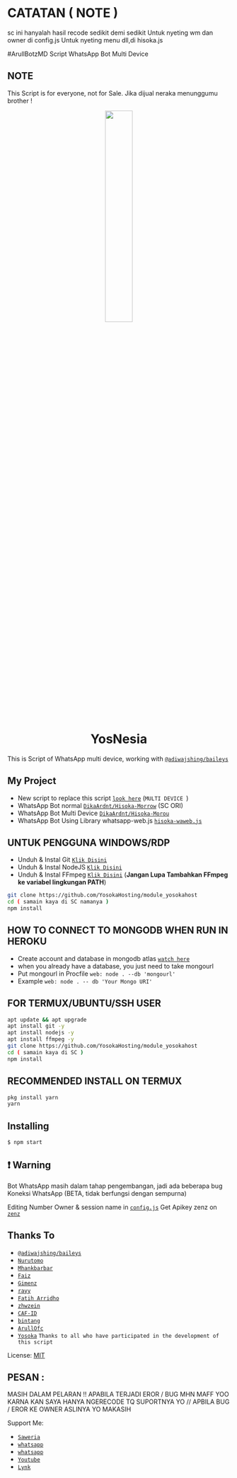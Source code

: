 # CATATAN ( NOTE )
sc ini hanyalah hasil recode sedikit demi sedikit
Untuk nyeting wm dan owner di config.js
Untuk nyeting menu dll,di hisoka.js

#ArullBotzMD
Script WhatsApp Bot Multi Device

## NOTE
This Script is for everyone, not for Sale. Jika dijual neraka menunggumu brother !

<p align="center">
	<img src="https://i.ibb.co/NpQgpkS/logo-1.jpg" width="35%" style="margin-left: auto;margin-right: auto;display: block;">
</p>
<h1 align="center">YosNesia</h1>

This is Script of WhatsApp multi device, working with [`@adiwajshing/baileys`](https://github.com/adiwajshing/baileys)

## My Project
* New script to replace this script [`look here`](https://github.com/Warikrr/krizynMDV2) (`MULTI DEVICE `)
* WhatsApp Bot normal [`DikaArdnt/Hisoka-Morrow`](https://github.com/DikaArdnt/Hisoka-Morrow) (SC ORI)
* WhatsApp Bot Multi Device [`DikaArdnt/Hisoka-Morou`](https://github.com/DikaArdnt/Hisoka-Morou)
* WhatsApp Bot Using Library whatsapp-web.js [`hisoka-waweb.js`](https://github.com/Hisoka-Morrou/hisoka-waweb.js/)


## UNTUK PENGGUNA WINDOWS/RDP

* Unduh & Instal Git [`Klik Disini`](https://git-scm.com/downloads)
* Unduh & Instal NodeJS [`Klik Disini`](https://nodejs.org/en/download)
* Unduh & Instal FFmpeg [`Klik Disini`](https://ffmpeg.org/download.html) (**Jangan Lupa Tambahkan FFmpeg ke variabel lingkungan PATH**)


```bash
git clone https://github.com/YosokaHosting/module_yosokahost
cd ( samain kaya di SC namanya )
npm install
```

## HOW TO CONNECT TO MONGODB WHEN RUN IN HEROKU

* Create account and database in mongodb atlas [`watch here`](https://youtu.be/w1iMJS0ib-w)
* when you already have a database, you just need to take mongourl
* Put mongourl in Procfile `web: node . --db 'mongourl'`
* Example `web: node . -- db 'Your Mongo URI'`



## FOR TERMUX/UBUNTU/SSH USER

```bash
apt update && apt upgrade
apt install git -y
apt install nodejs -y
apt install ffmpeg -y
git clone https://github.com/YosokaHosting/module_yosokahost
cd ( samain kaya di SC )
npm install
```

## RECOMMENDED INSTALL ON TERMUX

```bash
pkg install yarn
yarn
```

## Installing
```bash
$ npm start
```

## ❗ Warning
Bot WhatsApp masih dalam tahap pengembangan, jadi ada beberapa bug
Koneksi WhatsApp (BETA, tidak berfungsi dengan sempurna)

Editing Number Owner & session name in [`config.js`](https://github.com/Warikrr/Hisoka-Morou/blob/master/config.js)
Get Apikey zenz on [`zenz`](https://zenzapi.xyz/pricing)


## Thanks To
* [`@adiwajshing/baileys`](https://github.com/adiwajshing/baileys)
* [`Nurutomo`](https://github.com/Nurutomo)
* [`Mhankbarbar`](https://github.com/MhankBarBar)
* [`Faiz`](https://github.com/FaizBastomi)
* [`Gimenz`](https://github.com/Gimenz)
* [`rayy`](https://github.com/rayyreall)
* [`Fatih Arridho`](https://github.com/FatihArridho)
* [`zhwzein`](https://github.com/zhwzein)
* [`CAF-ID`](https://github.com/CAF-ID)
* [`bintang`](https://github.com/Bintangp02)
* [`ArullOfc`](https://github.com/Warikrr)
* [`Yosoka`](https://github.com/YosokaHosting)
```Thanks to all who have participated in the development of this script```


License: [MIT](https://en.wikipedia.org/wiki/MIT_License)

## PESAN :
MASIH DALAM PELARAN !! APABILA TERJADI EROR / BUG MHN MAFF YOO
KARNA KAN SAYA HANYA NGERECODE TQ SUPORTNYA YO // APBILA BUG / EROR
KE OWNER ASLINYA YO MAKASIH

Support Me:
* [`Saweria`](https://saweria.co/yosoka)
* [`whatsapp`](http://wa.me/6285891634201)
* [`whatsapp`](http://wa.me/628811575602)
* [`Youtube`](https://youtube.com/channel/UCWIuEQzEJ30DHtWdb2Omp_A)
* [`Lynk`]( https://lynk.id/yosokanesiaa)

